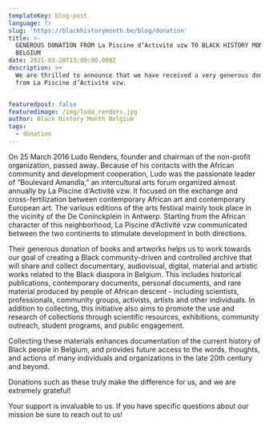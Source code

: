 ```yaml
---
templateKey: blog-post
language: fr
slug: 'https://blackhistorymonth.be/blog/donation'
title: >-
  GENEROUS DONATION FROM La Piscine d’Activité vzw TO BLACK HISTORY MONTH
  BELGIUM
date: 2021-03-28T13:00:00.000Z
description: >+
  We are thrilled to announce that we have received a very generous donation
  from La Piscine d’Activité vzw.


featuredpost: false
featuredimage: /img/ludo_renders.jpg
author: Black History Month Belgium
tags:
  - donation
---
```

On 25 March 2016 Ludo Renders, founder and chairman of the non-profit organization, passed away. Because of his contacts with the African community and development cooperation, Ludo was the passionate leader of “Boulevard Amandla,” an intercultural arts forum organized almost annually by La Piscine d'Activité vzw. It focused on the exchange and cross-fertilization between contemporary African art and contemporary European art. The various editions of the arts festival mainly took place in the vicinity of the De Coninckplein in Antwerp. Starting from the African character of this neighborhood, La Piscine d’Activité vzw communicated between the two continents to stimulate development in both directions.



Their generous donation of books and artworks helps us to work towards our goal of creating a Black community-driven and controlled archive that will share and collect documentary, audiovisual, digital, material and artistic works related to the Black diaspora in Belgium. This includes historical publications, contemporary documents, personal documents, and rare material produced by people of African descent - including scientists, professionals, community groups, activists, artists and other individuals. In addition to collecting, this initiative also aims to promote the use and research of collections through scientific resources, exhibitions, community outreach, student programs, and public engagement.



Collecting these materials enhances documentation of the current history of Black people in Belgium, and provides future access to the words, thoughts, and actions of many individuals and organizations in the late 20th century and beyond.



Donations such as these truly make the difference for us, and we are extremely grateful!



Your support is invaluable to us. If you have specific questions about our mission be sure to reach out to us!
